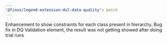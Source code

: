 ```yaml
---
'@finos/legend-extension-dsl-data-quality': patch
---
```


Enhancement to show constraints for each class present in hierarchy. Bug fix in DQ Validation element, the result was not getting showed after doing trial runs
